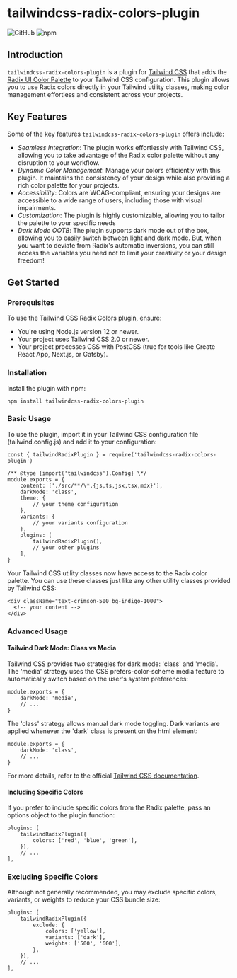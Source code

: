 # tailwindcss-radix-colors-plugin

![GitHub](https://img.shields.io/github/license/yp717/tailwindcss-radix-colors-plugin)
![npm](https://img.shields.io/npm/v/tailwindcss-radix-colors-plugin)

## Introduction

`tailwindcss-radix-colors-plugin` is a plugin for [Tailwind CSS](https://tailwindcss.com/) that adds the [Radix UI Color Palette](https://www.radix-ui.com/colors) to your Tailwind CSS configuration. This plugin allows you to use Radix colors directly in your Tailwind utility classes, making color management effortless and consistent across your projects.

## Key Features

Some of the key features `tailwindcss-radix-colors-plugin` offers include:

- _Seamless Integration_: The plugin works effortlessly with Tailwind CSS, allowing you to take advantage of the Radix color palette without any disruption to your workflow.
- _Dynamic Color Management_: Manage your colors efficiently with this plugin. It maintains the consistency of your design while also providing a rich color palette for your projects.
- _Accessibility_: Colors are WCAG-compliant, ensuring your designs are accessible to a wide range of users, including those with visual impairments.
- _Customization_: The plugin is highly customizable, allowing you to tailor the palette to your specific needs
- _Dark Mode OOTB_: The plugin supports dark mode out of the box, allowing you to easily switch between light and dark mode. But, when you want to deviate from Radix's automatic inversions, you can still access the variables you need not to limit your creativity or your design freedom!

## Get Started

### Prerequisites

To use the Tailwind CSS Radix Colors plugin, ensure:

- You're using Node.js version 12 or newer.
- Your project uses Tailwind CSS 2.0 or newer.
- Your project processes CSS with PostCSS (true for tools like Create React App, Next.js, or Gatsby).

### Installation

Install the plugin with npm:

```{bash}
npm install tailwindcss-radix-colors-plugin
```

### Basic Usage

To use the plugin, import it in your Tailwind CSS configuration file (tailwind.config.js) and add it to your configuration:

```{bash}
const { tailwindRadixPlugin } = require('tailwindcss-radix-colors-plugin')

/** @type {import('tailwindcss').Config} \*/
module.exports = {
    content: ['./src/**/\*.{js,ts,jsx,tsx,mdx}'],
    darkMode: 'class',
    theme: {
        // your theme configuration
    },
    variants: {
        // your variants configuration
    },
    plugins: [
        tailwindRadixPlugin(),
        // your other plugins
    ],
}
```

Your Tailwind CSS utility classes now have access to the Radix color palette. You can use these classes just like any other utility classes provided by Tailwind CSS:

```{bash}
<div className="text-crimson-500 bg-indigo-1000">
  <!-- your content -->
</div>
```

### Advanced Usage

#### Tailwind Dark Mode: Class vs Media

Tailwind CSS provides two strategies for dark mode: 'class' and 'media'. The 'media' strategy uses the CSS prefers-color-scheme media feature to automatically switch based on the user's system preferences:

```{javascript}
module.exports = {
    darkMode: 'media',
    // ...
}
```

The 'class' strategy allows manual dark mode toggling. Dark variants are applied whenever the 'dark' class is present on the html element:

```{javascript}
module.exports = {
    darkMode: 'class',
    // ...
}
```

For more details, refer to the official [Tailwind CSS documentation](https://tailwindcss.com/).

#### Including Specific Colors

If you prefer to include specific colors from the Radix palette, pass an options object to the plugin function:

```{javascript}
plugins: [
    tailwindRadixPlugin({
        colors: ['red', 'blue', 'green'],
    }),
    // ...
],
```

### Excluding Specific Colors

Although not generally recommended, you may exclude specific colors, variants, or weights to reduce your CSS bundle size:

```{javascript}
plugins: [
    tailwindRadixPlugin({
        exclude: {
            colors: ['yellow'],
            variants: ['dark'],
            weights: ['500', '600'],
        },
    }),
    // ...
],
```

